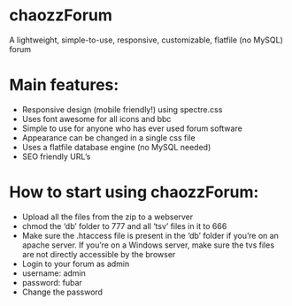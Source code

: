 # chaozzForum
A lightweight, simple-to-use, responsive, customizable, flatfile (no MySQL) forum

# Main features:
- Responsive design (mobile friendly!) using spectre.css
- Uses font awesome for all icons and bbc
- Simple to use for anyone who has ever used forum software
- Appearance can be changed in a single css file
- Uses a flatfile database engine (no MySQL needed)
- SEO friendly URL’s

# How to start using chaozzForum:
- Upload all the files from the zip to a webserver
- chmod the ‘db’ folder to 777 and all ‘tsv’ files in it to 666
- Make sure the .htaccess file is present in the ‘db’ folder if you’re on an apache server. If you’re on a Windows server, make sure the tvs files are not directly accessible by the browser
- Login to your forum as admin
- username: admin
- password: fubar
- Change the password
